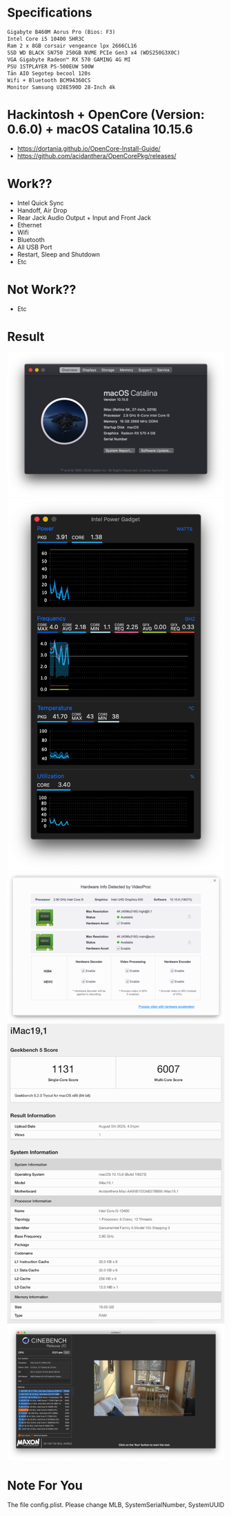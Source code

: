 
# Specifications
```
Gigabyte B460M Aorus Pro (Bios: F3)
Intel Core i5 10400 SHR3C
Ram 2 x 8GB corsair vengeance lpx 2666CL16
SSD WD BLACK SN750 250GB NVME PCIe Gen3 x4 (WDS250G3X0C)
VGA Gigabyte Radeon™ RX 570 GAMING 4G MI
PSU 1STPLAYER PS-500EUW 500W
Tản AIO Segotep becool 120s
Wifi + Bluetooth BCM94360CS
Monitor Samsung U28E590D 28-Inch 4k
```
# Hackintosh + OpenCore (Version: 0.6.0) + macOS Catalina 10.15.6
- https://dortania.github.io/OpenCore-Install-Guide/
- https://github.com/acidanthera/OpenCorePkg/releases/

# Work??
- Intel Quick Sync
- Handoff, Air Drop
- Rear Jack Audio Output + Input and Front Jack
- Ethernet
- Wifi
- Bluetooth
- All USB Port
- Restart, Sleep and Shutdown 
- Etc
# Not Work??
- Etc
# Result
![1](/images/1.png)
![2](/images/2.png)
![3](/images/3.png)
![4](/images/4.png)
![5](/images/5.png)

# Note For You
The file config.plist. Please change MLB, SystemSerialNumber, SystemUUID
